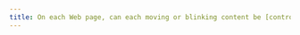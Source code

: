 ```yaml
---
title: On each Web page, can each moving or blinking content be [controlled by the user](#control-moving-or-blinking-content)?
---
```

